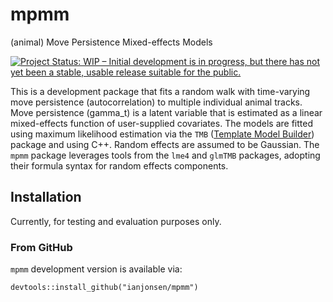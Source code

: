 # mpmm
(animal) Move Persistence Mixed-effects Models

[![Project Status: WIP – Initial development is in progress, but there has not yet been a stable, usable release suitable for the public.](http://www.repostatus.org/badges/latest/wip.svg)](http://www.repostatus.org/#wip)

This is a development package that fits a random walk with time-varying move persistence (autocorrelation) to multiple individual animal tracks. Move persistence (gamma_t) is a latent variable that is estimated as a linear mixed-effects function of user-supplied covariates. The models are fitted using maximum likelihood estimation via the `TMB` ([Template Model Builder](https://github.com/kaskr/adcomp)) package and using C++. Random effects are assumed to be Gaussian. The `mpmm` package leverages tools from the `lme4` and `glmTMB` packages, adopting their formula syntax for random effects components. 

## Installation 
Currently, for testing and evaluation purposes only.

### From GitHub
`mpmm` development version is available via:
```
devtools::install_github("ianjonsen/mpmm")
```
